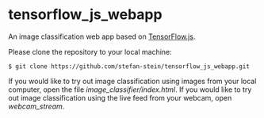 # tensorflow_js_webapp
An image classification web app based on [TensorFlow.js](https://www.tensorflow.org/js).

Please clone the repository to your local machine:
```{bash}
$ git clone https://github.com/stefan-stein/tensorflow_js_webapp.git
```
If you would like to try out image classification using images from your local computer, open the file *image_classifier/index.html*. If you would like to try out image classification using the live feed from your webcam, open *webcam_stream*.

